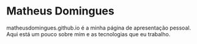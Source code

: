 # Matheus Domingues

matheusdomingues.github.io é a minha página de apresentação pessoal.
Aqui está um pouco sobre mim e as tecnologias que eu trabalho.
